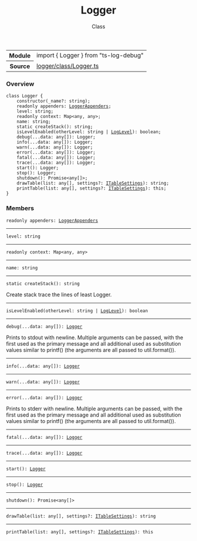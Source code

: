 <header class="symbol-info-header">    <h1 id="logger">Logger</h1>    <label class="symbol-info-type-label class">Class</label>      </header>
<section class="symbol-info">      <table class="is-full-width">        <tbody>        <tr>          <th>Module</th>          <td>            <div class="lang-typescript">                <span class="token keyword">import</span> { Logger }                 <span class="token keyword">from</span>                 <span class="token string">"ts-log-debug"</span>                            </div>          </td>        </tr>        <tr>          <th>Source</th>          <td>            <a href="https://github.com/romakita/log-debug/blob/v4.0.2/src/logger/class/Logger.ts#L0-L0">                logger/class/Logger.ts            </a>        </td>        </tr>                </tbody>      </table>    </section>

### Overview

<pre><code class="typescript-lang"><span class="token keyword">class</span> Logger <span class="token punctuation">{</span>
    <span class="token keyword">constructor</span><span class="token punctuation">(</span>_name?<span class="token punctuation">:</span> <span class="token keyword">string</span><span class="token punctuation">)</span><span class="token punctuation">;</span>
    <span class="token keyword">readonly</span> appenders<span class="token punctuation">:</span> <a href="#api/common/logger/loggerappenders"><span class="token">LoggerAppenders</span></a><span class="token punctuation">;</span>
    level<span class="token punctuation">:</span> <span class="token keyword">string</span><span class="token punctuation">;</span>
    <span class="token keyword">readonly</span> context<span class="token punctuation">:</span> Map<<span class="token keyword">any</span><span class="token punctuation">,</span> <span class="token keyword">any</span>><span class="token punctuation">;</span>
    name<span class="token punctuation">:</span> <span class="token keyword">string</span><span class="token punctuation">;</span>
    <span class="token keyword">static</span> <span class="token function">createStack</span><span class="token punctuation">(</span><span class="token punctuation">)</span><span class="token punctuation">:</span> <span class="token keyword">string</span><span class="token punctuation">;</span>
    <span class="token function">isLevelEnabled</span><span class="token punctuation">(</span>otherLevel<span class="token punctuation">:</span> <span class="token keyword">string</span> | <a href="#api/common/core/loglevel"><span class="token">LogLevel</span></a><span class="token punctuation">)</span><span class="token punctuation">:</span> <span class="token keyword">boolean</span><span class="token punctuation">;</span>
    <span class="token function">debug</span><span class="token punctuation">(</span>...data<span class="token punctuation">:</span> <span class="token keyword">any</span><span class="token punctuation">[</span><span class="token punctuation">]</span><span class="token punctuation">)</span><span class="token punctuation">:</span> Logger<span class="token punctuation">;</span>
    <span class="token function">info</span><span class="token punctuation">(</span>...data<span class="token punctuation">:</span> <span class="token keyword">any</span><span class="token punctuation">[</span><span class="token punctuation">]</span><span class="token punctuation">)</span><span class="token punctuation">:</span> Logger<span class="token punctuation">;</span>
    <span class="token function">warn</span><span class="token punctuation">(</span>...data<span class="token punctuation">:</span> <span class="token keyword">any</span><span class="token punctuation">[</span><span class="token punctuation">]</span><span class="token punctuation">)</span><span class="token punctuation">:</span> Logger<span class="token punctuation">;</span>
    <span class="token function">error</span><span class="token punctuation">(</span>...data<span class="token punctuation">:</span> <span class="token keyword">any</span><span class="token punctuation">[</span><span class="token punctuation">]</span><span class="token punctuation">)</span><span class="token punctuation">:</span> Logger<span class="token punctuation">;</span>
    <span class="token function">fatal</span><span class="token punctuation">(</span>...data<span class="token punctuation">:</span> <span class="token keyword">any</span><span class="token punctuation">[</span><span class="token punctuation">]</span><span class="token punctuation">)</span><span class="token punctuation">:</span> Logger<span class="token punctuation">;</span>
    <span class="token function">trace</span><span class="token punctuation">(</span>...data<span class="token punctuation">:</span> <span class="token keyword">any</span><span class="token punctuation">[</span><span class="token punctuation">]</span><span class="token punctuation">)</span><span class="token punctuation">:</span> Logger<span class="token punctuation">;</span>
    <span class="token function">start</span><span class="token punctuation">(</span><span class="token punctuation">)</span><span class="token punctuation">:</span> Logger<span class="token punctuation">;</span>
    <span class="token function">stop</span><span class="token punctuation">(</span><span class="token punctuation">)</span><span class="token punctuation">:</span> Logger<span class="token punctuation">;</span>
    <span class="token function">shutdown</span><span class="token punctuation">(</span><span class="token punctuation">)</span><span class="token punctuation">:</span> Promise<<span class="token keyword">any</span><span class="token punctuation">[</span><span class="token punctuation">]</span>><span class="token punctuation">;</span>
    <span class="token function">drawTable</span><span class="token punctuation">(</span>list<span class="token punctuation">:</span> <span class="token keyword">any</span><span class="token punctuation">[</span><span class="token punctuation">]</span><span class="token punctuation">,</span> settings?<span class="token punctuation">:</span> <a href="#api/common/logger/itablesettings"><span class="token">ITableSettings</span></a><span class="token punctuation">)</span><span class="token punctuation">:</span> <span class="token keyword">string</span><span class="token punctuation">;</span>
    <span class="token function">printTable</span><span class="token punctuation">(</span>list<span class="token punctuation">:</span> <span class="token keyword">any</span><span class="token punctuation">[</span><span class="token punctuation">]</span><span class="token punctuation">,</span> settings?<span class="token punctuation">:</span> <a href="#api/common/logger/itablesettings"><span class="token">ITableSettings</span></a><span class="token punctuation">)</span><span class="token punctuation">:</span> this<span class="token punctuation">;</span>
<span class="token punctuation">}</span></code></pre>

### Members

<div class="method-overview"><pre><code class="typescript-lang"><span class="token keyword">readonly</span> appenders<span class="token punctuation">:</span> <a href="#api/common/logger/loggerappenders"><span class="token">LoggerAppenders</span></a></code></pre></div>
<hr />
<div class="method-overview"><pre><code class="typescript-lang">level<span class="token punctuation">:</span> <span class="token keyword">string</span></code></pre></div>
<hr />
<div class="method-overview"><pre><code class="typescript-lang"><span class="token keyword">readonly</span> context<span class="token punctuation">:</span> Map<<span class="token keyword">any</span><span class="token punctuation">,</span> <span class="token keyword">any</span>></code></pre></div>
<hr />
<div class="method-overview"><pre><code class="typescript-lang">name<span class="token punctuation">:</span> <span class="token keyword">string</span></code></pre></div>
<hr />
<div class="method-overview"><pre><code class="typescript-lang"><span class="token keyword">static</span> <span class="token function">createStack</span><span class="token punctuation">(</span><span class="token punctuation">)</span><span class="token punctuation">:</span> <span class="token keyword">string</span></code></pre></div>
Create stack trace  the lines of least Logger.
<hr />
<div class="method-overview"><pre><code class="typescript-lang"><span class="token function">isLevelEnabled</span><span class="token punctuation">(</span>otherLevel<span class="token punctuation">:</span> <span class="token keyword">string</span> | <a href="#api/common/core/loglevel"><span class="token">LogLevel</span></a><span class="token punctuation">)</span><span class="token punctuation">:</span> <span class="token keyword">boolean</span></code></pre></div>
<hr />
<div class="method-overview"><pre><code class="typescript-lang"><span class="token function">debug</span><span class="token punctuation">(</span>...data<span class="token punctuation">:</span> <span class="token keyword">any</span><span class="token punctuation">[</span><span class="token punctuation">]</span><span class="token punctuation">)</span><span class="token punctuation">:</span> <a href="#api/common/logger/logger"><span class="token">Logger</span></a></code></pre></div>
Prints to stdout with newline. Multiple arguments can be passed, with the first used as the primary message and all additional used as substitution values similar to printf() (the arguments are all passed to util.format()).
<hr />
<div class="method-overview"><pre><code class="typescript-lang"><span class="token function">info</span><span class="token punctuation">(</span>...data<span class="token punctuation">:</span> <span class="token keyword">any</span><span class="token punctuation">[</span><span class="token punctuation">]</span><span class="token punctuation">)</span><span class="token punctuation">:</span> <a href="#api/common/logger/logger"><span class="token">Logger</span></a></code></pre></div>
<hr />
<div class="method-overview"><pre><code class="typescript-lang"><span class="token function">warn</span><span class="token punctuation">(</span>...data<span class="token punctuation">:</span> <span class="token keyword">any</span><span class="token punctuation">[</span><span class="token punctuation">]</span><span class="token punctuation">)</span><span class="token punctuation">:</span> <a href="#api/common/logger/logger"><span class="token">Logger</span></a></code></pre></div>
<hr />
<div class="method-overview"><pre><code class="typescript-lang"><span class="token function">error</span><span class="token punctuation">(</span>...data<span class="token punctuation">:</span> <span class="token keyword">any</span><span class="token punctuation">[</span><span class="token punctuation">]</span><span class="token punctuation">)</span><span class="token punctuation">:</span> <a href="#api/common/logger/logger"><span class="token">Logger</span></a></code></pre></div>
Prints to stderr with newline. Multiple arguments can be passed, with the first used as the primary
message and all additional used as substitution values similar to printf() (the arguments are all
passed to util.format()).
<hr />
<div class="method-overview"><pre><code class="typescript-lang"><span class="token function">fatal</span><span class="token punctuation">(</span>...data<span class="token punctuation">:</span> <span class="token keyword">any</span><span class="token punctuation">[</span><span class="token punctuation">]</span><span class="token punctuation">)</span><span class="token punctuation">:</span> <a href="#api/common/logger/logger"><span class="token">Logger</span></a></code></pre></div>
<hr />
<div class="method-overview"><pre><code class="typescript-lang"><span class="token function">trace</span><span class="token punctuation">(</span>...data<span class="token punctuation">:</span> <span class="token keyword">any</span><span class="token punctuation">[</span><span class="token punctuation">]</span><span class="token punctuation">)</span><span class="token punctuation">:</span> <a href="#api/common/logger/logger"><span class="token">Logger</span></a></code></pre></div>
<hr />
<div class="method-overview"><pre><code class="typescript-lang"><span class="token function">start</span><span class="token punctuation">(</span><span class="token punctuation">)</span><span class="token punctuation">:</span> <a href="#api/common/logger/logger"><span class="token">Logger</span></a></code></pre></div>
<hr />
<div class="method-overview"><pre><code class="typescript-lang"><span class="token function">stop</span><span class="token punctuation">(</span><span class="token punctuation">)</span><span class="token punctuation">:</span> <a href="#api/common/logger/logger"><span class="token">Logger</span></a></code></pre></div>
<hr />
<div class="method-overview"><pre><code class="typescript-lang"><span class="token function">shutdown</span><span class="token punctuation">(</span><span class="token punctuation">)</span><span class="token punctuation">:</span> Promise<<span class="token keyword">any</span><span class="token punctuation">[</span><span class="token punctuation">]</span>></code></pre></div>
<hr />
<div class="method-overview"><pre><code class="typescript-lang"><span class="token function">drawTable</span><span class="token punctuation">(</span>list<span class="token punctuation">:</span> <span class="token keyword">any</span><span class="token punctuation">[</span><span class="token punctuation">]</span><span class="token punctuation">,</span> settings?<span class="token punctuation">:</span> <a href="#api/common/logger/itablesettings"><span class="token">ITableSettings</span></a><span class="token punctuation">)</span><span class="token punctuation">:</span> <span class="token keyword">string</span></code></pre></div>
<hr />
<div class="method-overview"><pre><code class="typescript-lang"><span class="token function">printTable</span><span class="token punctuation">(</span>list<span class="token punctuation">:</span> <span class="token keyword">any</span><span class="token punctuation">[</span><span class="token punctuation">]</span><span class="token punctuation">,</span> settings?<span class="token punctuation">:</span> <a href="#api/common/logger/itablesettings"><span class="token">ITableSettings</span></a><span class="token punctuation">)</span><span class="token punctuation">:</span> this</code></pre></div>
